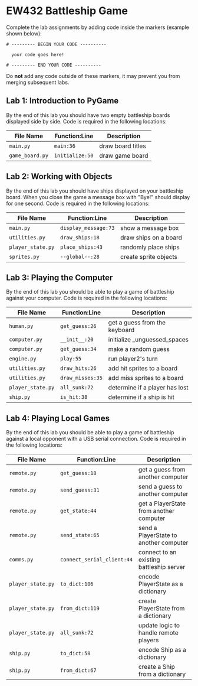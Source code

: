 # EW432 Battleship Game

Complete the lab assignments by adding code inside the markers (example shown below):
    
    # --------- BEGIN YOUR CODE ----------
    
      your code goes here!
    
    # --------- END YOUR CODE ----------

Do **not** add any code outside of these markers, it may prevent you from merging subsequent labs.


Lab 1: Introduction to PyGame
-----------------------------
By the end of this lab you should have two empty battleship boards displayed side by side.
Code is required in the following locations:

| File Name       | Function:Line     | Description      |
|-----------------|-------------------|------------------|
|``main.py``      |``main:36``        | draw board titles|
|``game_board.py``| ``initialize:50`` | draw game board  |


Lab 2: Working with Objects
---------------------------
By the end of this lab you should have ships displayed on your battleship board.
When you close the game a message box with "Bye!" should display for one second.
Code is required in the following locations:

| File Name         | Function:Line         | Description           |
|-------------------|-----------------------|-----------------------|
|``main.py``        |``display_message:73`` | show a message box    |
|``utilities.py``   |``draw_ships:18``      | draw ships on a board |
|``player_state.py``| ``place_ships:43``    | randomly place ships  |
|``sprites.py``     | ``--global--:28``     | create sprite objects |


Lab 3: Playing the Computer
---------------------------
By the end of this lab you should be able to play a game of battleship against
your computer. Code is required in the following locations:

| File Name          | Function:Line     | Description                    |
|--------------------|-------------------|--------------------------------|
|``human.py``        | ``get_guess:26``  | get a guess from the keyboard  |
|``computer.py``     | ``__init__:20``   | initialize _unguessed_spaces   |
|``computer.py``     | ``get_guess:34``  | make a random guess            |
|``engine.py``       | ``play:55``       | run player2's turn             |
|``utilities.py``    | ``draw_hits:26``  | add hit sprites to a board     |
|``utilities.py``    | ``draw_misses:35``| add miss sprites to a board    |
|``player_state.py`` | ``all_sunk:72``   | determine if a player has lost |
|``ship.py``         | ``is_hit:38``     | determine if a ship is hit     |

Lab 4: Playing Local Games
--------------------------
By the end of this lab you should be able to play a game of battleship against a local opponent
with a USB serial connection. Code is required in the following locations:

| File Name          | Function:Line                | Description                              |
|--------------------|------------------------------|------------------------------------------|
|``remote.py``       | ``get_guess:18``             | get a guess from another computer        |
|``remote.py``       | ``send_guess:31``            | send a guess to another computer         |
|``remote.py``       | ``get_state:44``             | get a PlayerState from another computer  |
|``remote.py``       | ``send_state:65``            | send a PlayerState to another computer   |
|``comms.py``        | ``connect_serial_client:44`` | connect to an existing battleship server |
|``player_state.py`` | ``to_dict:106``              | encode PlayerState as a dictionary       |
|``player_state.py`` | ``from_dict:119``            | create PlayerState from a dictionary     |
|``player_state.py`` | ``all_sunk:72``              | update logic to handle remote players    |
|``ship.py``         | ``to_dict:58``               | encode Ship as a dictionary              |
|``ship.py``         | ``from_dict:67``             | create a Ship from a dictionary          |
